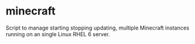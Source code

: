 # minecraft
Script to manage starting stopping updating, multiple Minecraft instances running on an single Linux RHEL 6 server.
